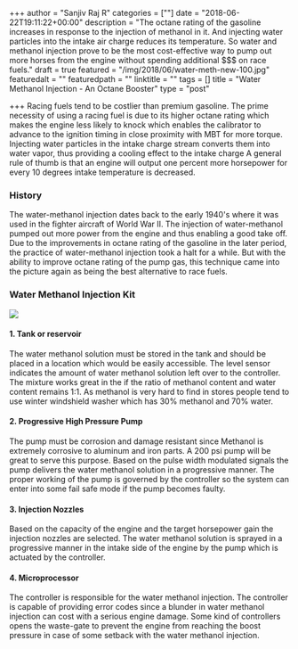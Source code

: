 +++
author = "Sanjiv Raj R"
categories = [""]
date = "2018-06-22T19:11:22+00:00"
description = "The octane rating of the gasoline increases in response to the injection of methanol in it. And injecting water particles into the intake air charge reduces its temperature. So water and methanol injection prove to be the most cost-effective way to pump out more horses from the engine without spending additional $$$ on race fuels."
draft = true
featured = "/img/2018/06/water-meth-new-100.jpg"
featuredalt = ""
featuredpath = ""
linktitle = ""
tags = []
title = "Water Methanol Injection - An Octane Booster"
type = "post"

+++
Racing fuels tend to be costlier than premium gasoline. The prime necessity of using a racing fuel is due to its higher octane rating which makes the engine less likely to knock which enables the calibrator to advance to the ignition timing in close proximity with MBT for more torque. Injecting water particles in the intake charge stream converts them into water vapor, thus providing a cooling effect to the intake charge  A general rule of thumb is that an engine will output one percent more horsepower for every 10 degrees intake temperature is decreased.

### History

The water-methanol injection dates back to the early 1940's where it was used in the fighter aircraft of World War II. The injection of water-methanol pumped out more power from the engine and thus enabling a good take off. Due to the improvements in octane rating of the gasoline in the later period, the practice of water-methanol injection took a halt for a while. But with the ability to improve octane rating of the pump gas, this technique came into the picture again as being the best alternative to race fuels.

### Water Methanol Injection Kit

![](/img/2018/06/811ouuNcK7L._SL1500_.jpg)

#### 1. Tank or reservoir

The water methanol solution must be stored in the tank and should be placed in a location which would be easily accessible. The level sensor indicates the amount of water methanol solution left over to the controller. The mixture works great in the if the ratio of methanol content and water content remains 1:1. As methanol is very hard to find in stores people tend to use winter windshield washer which has 30% methanol and 70% water.

#### 2. Progressive High Pressure Pump

The pump must be corrosion and damage resistant since Methanol is extremely corrosive to aluminum and iron parts. A 200 psi  pump will be great to serve this purpose. Based on the pulse width modulated signals the pump delivers the water methanol solution in a progressive manner. The proper working of the pump is governed by the controller so the system can enter into some fail safe mode if the pump becomes faulty.

#### 3. Injection Nozzles

Based on the capacity of the engine and the target horsepower gain the injection nozzles are selected. The water methanol solution is sprayed in a progressive manner in the intake side of the engine by the pump which is actuated by the controller.

#### 4. Microprocessor

The controller is responsible for the water methanol injection. The controller is capable of providing error codes since a blunder in water methanol injection can cost with a serious engine damage. Some kind of controllers opens the waste-gate to prevent the engine from reaching the boost pressure in case of some setback with the water methanol injection.